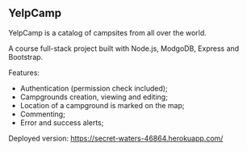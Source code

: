 <h2>YelpCamp</h2>

<p>YelpCamp is a catalog of campsites from all over the world.</p>

A course full-stack project built with Node.js, ModgoDB, Express and Bootstrap.

Features:
<ul>
    <li> Authentication (permission check included); </li>
    <li> Campgrounds creation, viewing and editing; </li>
    <li> Location of a campground is marked on the map; </li>
    <li> Commenting; </li>
    <li> Error and success alerts; </li>    
</ul>

Deployed version: https://secret-waters-46864.herokuapp.com/

